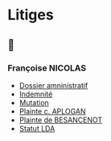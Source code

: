 # Litiges

## 📁
### <a id="nicolas"></a>Françoise NICOLAS

* <a id="dossadmin"></a>[Dossier amninistratif](./nicolas-dossadmin.md)
* <a id="indemn"></a>[Indemnité](./nicolas-indemnite.md)
* <a id="mutation"></a>[Mutation](./nicolas-mutation.md)
* <a id="aplogan"></a>[Plainte c. APLOGAN](./nicolas-aplogan.md)
* <a id="besanc"></a>[Plainte de BESANCENOT](./nicolas-besanc.md)
* <a id="lda"></a>[Statut LDA](./nicolas-lda.md)
